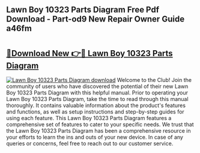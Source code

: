 ## Lawn Boy 10323 Parts Diagram Free Pdf Download - Part-od9 New Repair Owner Guide a46fm

# <h2><a href="http://dfsdd9s.blite.top/?on=Lawn+Boy+10323+Parts+Diagram">🔗Download New 👉🔴 Lawn Boy 10323 Parts Diagram</a></h2>

[![Lawn Boy 10323 Parts Diagram download](https://i.imgur.com/lujVjoI.png)](http://dfsdd9s.blite.top/?on=Lawn+Boy+10323+Parts+Diagram)
Welcome to the Club! Join the community of users who have discovered the potential of their new Lawn Boy 10323 Parts Diagram with this helpful manual. Prior to operating your Lawn Boy 10323 Parts Diagram, take the time to read through this manual thoroughly. It contains valuable information about the product's features and functions, as well as setup instructions and step-by-step guides for using each feature. This Lawn Boy 10323 Parts Diagram features a comprehensive set of features to cater to your specific needs. We trust that the Lawn Boy 10323 Parts Diagram has been a comprehensive resource in your efforts to learn the ins and outs of your new device. In case of any queries or concerns, feel free to reach out to our customer service.
